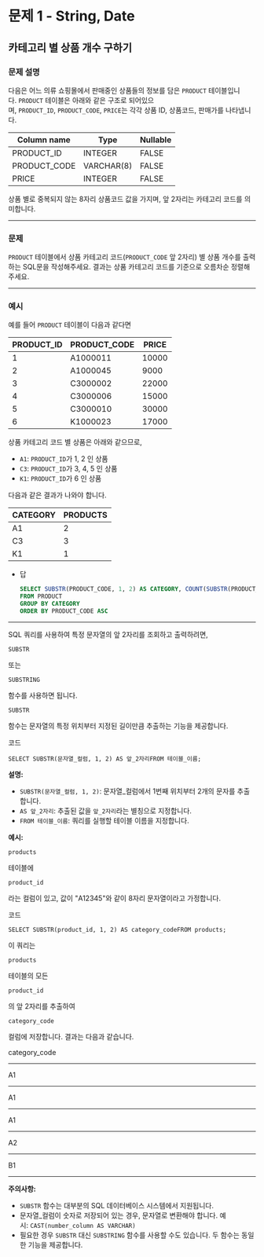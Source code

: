 # 문제 1 - String, Date

## 카테고리 별 상품 개수 구하기

### **문제 설명**

다음은 어느 의류 쇼핑몰에서 판매중인 상품들의 정보를 담은 `PRODUCT` 테이블입니다. `PRODUCT` 테이블은 아래와 같은 구조로 되어있으며, `PRODUCT_ID`, `PRODUCT_CODE`, `PRICE`는 각각 상품 ID, 상품코드, 판매가를 나타냅니다.

| Column name | Type | Nullable |
| --- | --- | --- |
| PRODUCT_ID | INTEGER | FALSE |
| PRODUCT_CODE | VARCHAR(8) | FALSE |
| PRICE | INTEGER | FALSE |

상품 별로 중복되지 않는 8자리 상품코드 값을 가지며, 앞 2자리는 카테고리 코드를 의미합니다.

---

### 문제

`PRODUCT` 테이블에서 상품 카테고리 코드(`PRODUCT_CODE` 앞 2자리) 별 상품 개수를 출력하는 SQL문을 작성해주세요. 결과는 상품 카테고리 코드를 기준으로 오름차순 정렬해주세요.

---

### 예시

예를 들어 `PRODUCT` 테이블이 다음과 같다면

| PRODUCT_ID | PRODUCT_CODE | PRICE |
| --- | --- | --- |
| 1 | A1000011 | 10000 |
| 2 | A1000045 | 9000 |
| 3 | C3000002 | 22000 |
| 4 | C3000006 | 15000 |
| 5 | C3000010 | 30000 |
| 6 | K1000023 | 17000 |

상품 카테고리 코드 별 상품은 아래와 같으므로,

- `A1`: `PRODUCT_ID`가 1, 2 인 상품
- `C3`: `PRODUCT_ID`가 3, 4, 5 인 상품
- `K1`: `PRODUCT_ID`가 6 인 상품

다음과 같은 결과가 나와야 합니다.

| CATEGORY | PRODUCTS |
| --- | --- |
| A1 | 2 |
| C3 | 3 |
| K1 | 1 |
- 답
    
    ```sql
    SELECT SUBSTR(PRODUCT_CODE, 1, 2) AS CATEGORY, COUNT(SUBSTR(PRODUCT_CODE, 2, 1)) AS PRODUCTS
    FROM PRODUCT
    GROUP BY CATEGORY
    ORDER BY PRODUCT_CODE ASC
    ```
    

---

SQL 쿼리를 사용하여 특정 문자열의 앞 2자리를 조회하고 출력하려면,

```
SUBSTR
```

또는

```
SUBSTRING
```

함수를 사용하면 됩니다.

```
SUBSTR
```

함수는 문자열의 특정 위치부터 지정된 길이만큼 추출하는 기능을 제공합니다.

코드

`SELECT SUBSTR(문자열_컬럼, 1, 2) AS 앞_2자리FROM 테이블_이름;`

**설명:**

- `SUBSTR(문자열_컬럼, 1, 2)`: 문자열_컬럼에서 1번째 위치부터 2개의 문자를 추출합니다.
- `AS 앞_2자리`: 추출된 값을 `앞_2자리`라는 별칭으로 지정합니다.
- `FROM 테이블_이름`: 쿼리를 실행할 테이블 이름을 지정합니다.

**예시:**

```
products
```

테이블에

```
product_id
```

라는 컬럼이 있고, 값이 "A12345"와 같이 8자리 문자열이라고 가정합니다.

코드

`SELECT SUBSTR(product_id, 1, 2) AS category_codeFROM products;`

이 쿼리는

```
products
```

테이블의 모든

```
product_id
```

의 앞 2자리를 추출하여

```
category_code
```

컬럼에 저장합니다. 결과는 다음과 같습니다.

category_code

---

A1

---

A1

---

A1

---

A2

---

B1

---

**주의사항:**

- `SUBSTR` 함수는 대부분의 SQL 데이터베이스 시스템에서 지원됩니다.
- 문자열_컬럼이 숫자로 저장되어 있는 경우, 문자열로 변환해야 합니다. 예시: `CAST(number_column AS VARCHAR)`
- 필요한 경우 `SUBSTR` 대신 `SUBSTRING` 함수를 사용할 수도 있습니다. 두 함수는 동일한 기능을 제공합니다.